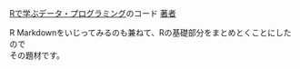 [Rで学ぶデータ・プログラミング](http://www.amazon.co.jp/dp/4320110293)のコード
[著者](https://github.com/ishida-m/FirstProject01)  

R Markdownをいじってみるのも兼ねて、Rの基礎部分をまとめとくことにしたので  
その題材です。
